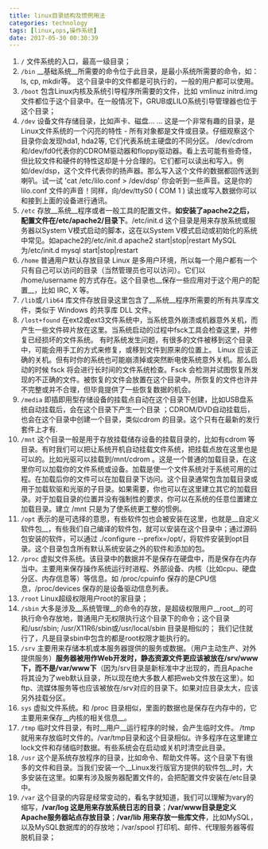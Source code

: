 ```yaml
---
title: linux目录结构及惯例用法
categories: technology
tags: [linux,ops,操作系统]
date: 2017-05-30 00:30:39
---
```


1. `/` 文件系统的入口，最高一级目录；
2. `/bin` __基础系统__所需要的命令位于此目录，是最小系统所需要的命令，如：ls, cp, mkdir等。
   这个目录中的文件都是可执行的，一般的用户都可以使用。
3. `/boot` 包含Linux内核及系统引导程序所需要的文件，比如 vmlinuz initrd.img 文件都位于这个目录中。在一般情况下，GRUB或LILO系统引导管理器也位于这个目录；
4. `/dev` 设备文件存储目录，比如声卡、磁盘... ... 这是一个非常有趣的目录，是Linux文件系统的一个闪亮的特性 - 所有对象都是文件或目录。仔细观察这个目录你会发现hda1, hda2等, 它们代表系统主硬盘的不同分区。
   /dev/cdrom和/dev/fd0代表你的CDROM驱动器和floppy驱动器。看上去可能有些奇怪，但比较文件和硬件的特性这却是十分合理的。它们都可以读出和写入。例如/dev/dsp，这个文件代表你的扬声器。那么写入这个文件的数据都回传送到喇叭。试一试 'cat /etc/lilo.conf > /dev/dsp' 你会听到一些声音。这是你的 lilo.conf 文件的声音！同样，向/dev/ttyS0 ( COM 1 ) 读出或写入数据你可以和接到上面的设备进行通讯。
5. `/etc` 存放__系统__程序或者一般工具的配置文件。__如安装了apache2之后，配置文件在/etc/apache2/目录下__。/etc/init.d 这个目录是用来存放系统或服务器以System V模式启动的脚本，这在以System V模式启动或初始化的系统中常见。如apache2的/etc/init.d apache2 start|stop|restart MySQL为/etc/init.d mysql start|stop|restart 
6. `/home` 普通用户默认存放目录 Linux 是多用户环境，所以每一个用户都有一个只有自己可以访问的目录（当然管理员也可以访问）。它们以 /home/username 的方式存在。这个目录也__保存一些应用对于这个用户的配置__，比如 IRC, X 等。
7. `/lib`或`/lib64` 库文件存放目录这里包含了__系统__程序所需要的所有共享库文件，类似于 Windows 的共享库 DLL 文件。
8. `/lost+found` 在ext2或ext3文件系统中，当系统意外崩溃或机器意外关机，而产生一些文件碎片放在这里。当系统启动的过程中fsck工具会检查这里，并修复已经损坏的文件系统。 有时系统发生问题，有很多的文件被移到这个目录中，可能会用手工的方式来修复，或移到文件到原来的位置上。
   Linux 应该正确的关机。但有时你的系统也可能崩溃掉或突然断电使系统意外关机。那么启动的时候 fsck 将会进行长时间的文件系统检查。Fsck 会检测并试图恢复所发现的不正确的文件。被恢复的文件会放置在这个目录中。所恢复的文件也许并不完整或并不合理，但毕竟提供了一些恢复数据的机会。
9. `/media` 即插即用型存储设备的挂载点自动在这个目录下创建，比如USB盘系统自动挂载后，会在这个目录下产生一个目录 ；CDROM/DVD自动挂载后，也会在这个目录中创建一个目录，类似cdrom 的目录。这个只有在最新的发行套件上才有. 
10. `/mnt` 这个目录一般是用于存放挂载储存设备的挂载目录的，比如有cdrom 等目录。有时我们可以把让系统开机自动挂载文件系统，把挂载点放在这里也是可以的。比如光驱可以挂载到/mnt/cdrom 。这是一个普通的加载目录，在这里你可以加载你的文件系统或设备。加载是使一个文件系统对于系统可用的过程。在加载后你的文件可以在加载目录下访问。这个目录通常包含加载目录或用于加载软驱和光驱的子目录。如果需要，你也可以在这里建立其它的加载目录。对于加载目录的位置并没有强制性的要求，你可以在系统的任意位置建立加载目录。建立 /mnt 只是为了使系统更工整的惯例。 
11. `/opt` 表示的是可选择的意思，有些软件包也会被安装在这里，也就是__自定义软件包__，有些我们自己编译的软件包，就可以安装在这个目录中；通过源码包安装的软件，可以通过 ./configure --prefix=/opt/，将软件安装到opt目录。这个目录包含所有默认系统安装之外的软件和添加的包。
12. `/proc` 虚拟文件系统。该目录中的数据并不是保存在硬盘中，而是保存在内存当中。主要用来保存操作系统运行时进程、外部设备、内核（比如cpu、硬盘分区、内存信息等）等信息。如 /proc/cpuinfo 保存的是CPU信息，/proc/devices 保存的是设备驱动信息列表。
13. `/root` Linux超级权限用户root的家目录；
14. `/sbin` 大多是涉及__系统管理__的命令的存放，是超级权限用户__root__的可执行命令存放地，普通用户无权限执行这个目录下的命令；这个目录和/usr/sbin; /usr/X11R6/sbin或/usr/local/sbin 目录是相似的； 我们记住就行了，凡是目录sbin中包含的都是root权限才能执行的。
15. `/srv` 主要用来存储本机或本服务器提供的服务或数据。（用户主动生产、对外提供服务）__服务器被用作Web开发时，静态资源文件更应该被放在/srv/www下，而不是/var/www下__（因为/srv目录是新标准中才出现的，而且Apache将其设为了web默认目录，所以现在绝大多数人都把web文件放在这里）。如ftp、流媒体服务等也应该被放在/srv对应的目录下。如果对应目录太大，应该另外挂载分区。
16. `sys` 虚拟文件系统。和 /proc 目录相似，里面的数据也是保存在内存中的，它主要用来保存__内核的相关信息__。
17. `/tmp` 临时文件目录，有时__用户__运行程序的时候，会产生临时文件。 /tmp就用来存放临时文件的。/var/tmp目录和这个目录相似。许多程序在这里建立lock文件和存储临时数据。有些系统会在启动或关机时清空此目录。
18. `/usr` 这个是系统存放程序的目录，比如命令、帮助文件等。这个目录下有很多的文件和目录。当我们安装一个__Linux发行版官方提供的软件包__时，大多安装在这里。如果有涉及服务器配置文件的，会把配置文件安装在/etc目录中。
19. `/var` 这个目录的内容是经常变动的，看名字就知道，我们可以理解为vary的缩写，__/var/log 这是用来存放系统日志的目录__；__/var/www目录是定义Apache服务器站点存放目录__；__/var/lib 用来存放一些库文件__，比如MySQL，以及MySQL数据库的的存放地；/var/spool 打印机、邮件、代理服务器等假脱机目录；

